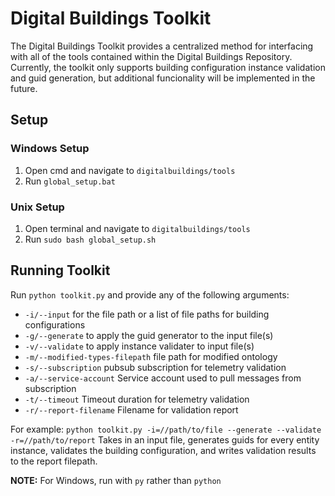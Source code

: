 # Digital Buildings Toolkit

The Digital Buildings Toolkit provides a centralized
method for interfacing with all of the tools contained within the Digital
Buildings Repository. Currently, the toolkit only supports building configuration
instance validation and guid generation, but additional funcionality will be
implemented in the future.

## Setup


### Windows Setup
1. Open cmd and navigate to `digitalbuildings/tools`
2. Run `global_setup.bat`

### Unix Setup
1. Open terminal and navigate to `digitalbuildings/tools`
2. Run `sudo bash global_setup.sh`

## Running Toolkit

Run `python toolkit.py` and provide any of the following arguments:
- `-i/--input` for the file path or a list of file paths for building configurations
- `-g/--generate` to apply the guid generator to the input file(s)
- `-v/--validate` to apply instance validater to input file(s)
- `-m/--modified-types-filepath` file path for modified ontology
- `-s/--subscription` pubsub subscription for telemetry validation
- `-a/--service-account` Service account used to pull messages from subscription
- `-t/--timeout` Timeout duration for telemetry validation
- `-r/--report-filename` Filename for validation report

For example:
`python toolkit.py -i=//path/to/file --generate --validate -r=//path/to/report`
Takes in an input file, generates guids for every entity instance, validates the
building configuration, and writes validation results to the report filepath.

**NOTE:** For Windows, run with `py` rather than `python`
